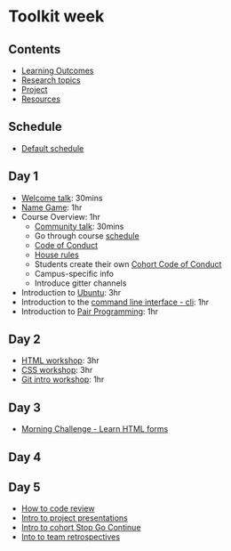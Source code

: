 # Toolkit week

## Contents

- [Learning Outcomes](./learning-outcomes.md)
- [Research topics](./research-afternoon.md)
- [Project](./project.md)
- [Resources](./resources)

## Schedule
- [Default schedule](../schedules/default.md)

## Day 1

- [Welcome talk](http://facresources.com/slides/students-day-1-talk#/): 30mins
- [Name Game](./resources/name-game.md): 1hr
- Course Overview: 1hr
  - [Community talk](https://facresources.com/slides/community-talk#/): 30mins
  - Go through course [schedule](https://github.com/foundersandcoders/master-reference/tree/master/coursebook)
  - [Code of Conduct](https://github.com/foundersandcoders/master-reference/blob/master/code-of-conduct.md)
  - [House rules](../general/house-rules.md)
  - Students create their own [Cohort Code of Conduct](cohort-code-of-conduct.md)
  - Campus-specific info
  - Introduce gitter channels
- Introduction to [Ubuntu](https://github.com/WebAhead/ubuntu-intro/): 3hr
- Introduction to the [command line interface - cli](https://github.com/WebAhead/cli-intro): 1hr
- Introduction to [Pair Programming](./pair-programming.md): 1hr


## Day 2

- [HTML workshop](https://github.com/WebAhead/html-workshop/): 3hr
- [CSS workshop](https://github.com/WebAhead/css-workshop/): 3hr
- [Git intro workshop](https://docs.google.com/presentation/d/1mu0WhcOG9poJrLlHmWV7ix2dNrFSYWw3BkpjbY0D0gE/edit?usp=sharing): 1hr


## Day 3

- [Morning Challenge - Learn HTML forms](https://github.com/oliverjam/learn-html-forms/)

## Day 4

## Day 5
- [How to code review](./codereviewintro.md)
- [Intro to project presentations](https://founders-and-coders.gitbook.io/coursebook/documents/projects#project-presentation)
- [Intro to cohort Stop Go Continue](https://github.com/foundersandcoders/master-reference/blob/master/coursebook/general/retrospectives.md#cohort-retrospective)
- [Into to team retrospectives](https://github.com/foundersandcoders/master-reference/blob/master/coursebook/general/retrospectives.md#team-retrospectives)

